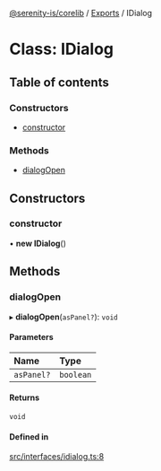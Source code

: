 [@serenity-is/corelib](../README.md) / [Exports](../modules.md) / IDialog

# Class: IDialog

## Table of contents

### Constructors

- [constructor](IDialog.md#constructor)

### Methods

- [dialogOpen](IDialog.md#dialogopen)

## Constructors

### constructor

• **new IDialog**()

## Methods

### dialogOpen

▸ **dialogOpen**(`asPanel?`): `void`

#### Parameters

| Name | Type |
| :------ | :------ |
| `asPanel?` | `boolean` |

#### Returns

`void`

#### Defined in

[src/interfaces/idialog.ts:8](https://github.com/serenity-is/serenity/blob/master/packages/corelib/src/interfaces/idialog.ts#L8)
